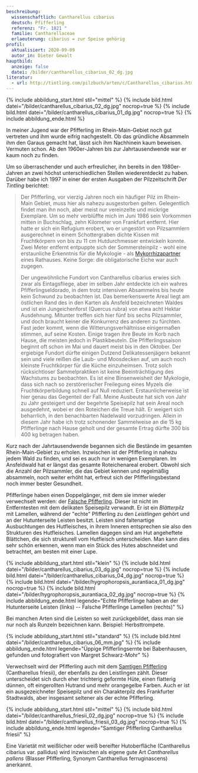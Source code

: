 ```yaml
---
beschreibung:
  wissenschaftlich: Cantharellus cibarius
  deutsch: Pfifferling
  referenz: "Fr. 1821 "
  familie: Cantharellaceae
  erlaeuterung: cibarius = zur Speise gehörig
profil:
  aktualisiert: 2020-09-09
  autor_in: Dieter Gewalt
hauptbild:
  anzeige: false
  datei: /bilder/cantharellus_cibarius_02_dg.jpg
literatur:
  - url: http://tintling.com/pilzbuch/arten/c/Cantharellus_cibarius.html
---
```

{% include abbildung_start.html stil="mittel" %}
{% include bild.html datei="/bilder/cantharellus_cibarius_02_dg.jpg" nocrop=true %}
{% include bild.html datei="/bilder/cantharellus_cibarius_01_dg.jpg" nocrop=true %}
{% include abbildung_ende.html %}

In meiner Jugend war der Pfifferling im Rhein-Main-Gebiet noch gut vertreten und ihm wurde eifrig nachgestellt. Ob das gründliche Absammeln ihm den Garaus gemacht hat, lässt sich ihm Nachhinein kaum beweisen. Vermuten schon. Ab den 1960er-Jahren bis zur Jahrtausendwende war er kaum noch zu finden.

Um so überraschender und auch erfreulicher, ihn bereits in den 1980er-Jahren an zwei höchst unterschiedlichen Stellen wiederentdeckt zu haben. Darüber habe ich 1997 in einer der ersten Ausgaben der Pilzzeitschrift *Der Tintling* berichtet:

> Der Pfifferling, vor vierzig Jahren noch ein häufiger Pilz im Rhein-Main Gebiet, muss hier als nahezu ausgestorben gelten. Gelegentlich findet man ihn noch, aber meist nur vereinzelte und mickrige Exemplare. Um so mehr verblüffte mich im Juni 1986 sein Vorkommen mitten in Buchschlag, zehn Kilometer von Frankfurt entfernt. Hier hatte er sich ein Refugium erobert, wo er ungestört von Pilzsammlern ausgerechnet in einem Schottergraben dichte Kissen mit Fruchtkörpern von bis zu 11 cm Hutdurchmesser entwickeln konnte. Zwei Meter entfernt entpuppte sich der Sommersteinpilz  - wohl eine erstaunliche Erkenntnis für die Mykologie -  als [Mykorrhizapartner](Mykorrhiza "Glossar") eines Rathauses. Keine Sorge: die obligatorische Eiche war auch zugegen.
>
> Der ungewöhnliche Fundort von Cantharellus cibarius erwies sich zwar als Eintagsfliege, aber im selben Jahr entdeckte ich ein wahres Pfifferlingseldorado, in dem trotz intensiven Absammelns bis heute kein Schwund zu beobachten ist. Das bemerkenswerte Areal liegt am östlichen Rand des in den Karten als Ansfeld bezeichneten Waldes und ist ein Jungeichenforst (Quercus rubra) von etwa acht Hektar Ausdehnung. Mitunter treffen sich hier fünf bis sechs Pilzsammler, und doch braucht keiner die Konkurrenz des anderen zu fürchten. Fast jeder kommt, wenn die Witterungsverhältnisse einigermaßen stimmen, auf seine Kosten. Einige tragen ihre Beute im Korb nach Hause, die meisten jedoch in Plastikbeuteln. Die Pfifferlingssaison beginnt oft schon im Mai und dauert meist bis in den Oktober. Der ergiebige Fundort dürfte einigen Dutzend Delikatessenjägern bekannt sein und viele reißen die Laub- und Moosdecken auf, um auch noch kleinste Fruchtkörper für die Küche einzuheimsen. Trotz solch rücksichtloser Sammelpraktiken ist keine Beeinträchtigung des Wachstums zu beobachten.
> Es ist eine Binsenweisheit der Mykologie, dass sich nach so zerstörerischer Freilegung eines Myzels die Fruchtkörperbildung schnell auf Null reduziert. Erstaunlicherweise ist hier genau das Gegenteil der Fall. Meine Ausbeute hat sich von Jahr zu Jahr gesteigert und der begehrte Speisepilz hat sein Areal noch ausgedehnt, wobei er den Roteichen die Treue hält. Er weigert sich beharrlich, in den benachbarten Nadelwald vorzudringen. Allein in diesem Jahr habe ich trotz schonender Sammelweise an die 15 kg Pfifferlinge nach Hause geholt und der gesamte Ertrag dürfte 300 bis 400 kg betragen haben.

Kurz nach der Jahrtausendwende begannen sich die Bestände im gesamten Rhein-Main-Gebiet zu erholen. Inzwischen ist der Pfifferling in nahezu jedem Wald zu finden, und sei es auch nur in wenigen Exemplaren. Im Ansfeldwald hat er längst das gesamte Roteichenareal erobert. Obwohl sich die Anzahl der Pilzsammler, die das Gebiet kennen und regelmäßig absammeln, noch weiter erhöht hat, erfreut sich der Pfifferlingsbestand noch immer bester Gesundheit.

Pfifferlinge haben einen Doppelgänger, mit dem sie immer wieder verwechselt werden: der [Falsche Pfifferling](/pilze/hygrophoropsis-aurantiaca-falscher-pfifferling). Dieser ist nicht im Entferntesten mit dem delikaten Speisepilz verwandt. Er ist ein *Blätterpilz* mit Lamellen, während der "echte" Pfifferling zu den *Leistlingen* gehört und an der Hutunterseite Leisten besitzt. Leisten sind faltenartige Ausbuchtungen des Hutfleisches, in ihrem Inneren entsprechen sie also den Strukturen des Hutfleisches. Lamellen dagegen sind am Hut angeheftete Blättchen, die sich strukturell vom Hutfleisch unterscheiden. Man kann dies sehr schön erkennen, wenn man ein Stück des Hutes abschneidet und betrachtet, am besten mit einer Lupe.

{% include abbildung_start.html stil="klein" %}
{% include bild.html datei="/bilder/cantharellus_cibarius_03_dg.jpg" nocrop=true %}
{% include bild.html datei="/bilder/cantharellus_cibarius_04_dg.jpg" nocrop=true %}
{% include bild.html datei="/bilder/hygrophoropsis_aurantiaca_01_dg.jpg" nocrop=true %}
{% include bild.html datei="/bilder/hygrophoropsis_aurantiaca_02_dg.jpg" nocrop=true %}
{% include abbildung_ende.html legende="Echte Pfifferlinge haben an der Hutunterseite Leisten (links) -- Falsche Pfifferlinge Lamellen (rechts)" %}

Bei manchen Arten sind die Leisten so weit zurückgebildet, dass man sie nur noch als Runzeln bezeichnen kann. Beispiel: Herbsttrompete.

{% include abbildung_start.html stil="standard" %}
{% include bild.html datei="/bilder/cantharellus_cibarius_06_mm.jpg" %}
{% include abbildung_ende.html legende="Üppige Pfifferlingsernte bei Babenhausen, gefunden und fotografiert von Margret Schwarz-Mohr" %}

Verwechselt wird der Pfifferling auch mit dem [Samtigen Pfifferling](/pilze/cantharellus-friesii-samtiger-pfifferling) (Cantharellus friesii), der ebenfalls zu den Leistlingen zählt. Dieser unterscheidet sich durch eher trichterig geformte Hüte, einen flatterig dünnen, oft eingerollten Hutrand und mehr orangegelbe Farben. Auch er ist ein ausgezeichneter Speisepilz und ein Charakterpilz des Frankfurter Stadtwalds, aber insgesamt seltener als der echte Pfifferling.

{% include abbildung_start.html stil="mittel" %}
{% include bild.html datei="/bilder/cantharellus_friesii_02_dg.jpg" nocrop=true %}
{% include bild.html datei="/bilder/cantharellus_friesii_03_dg.jpg" nocrop=true %}
{% include abbildung_ende.html legende="Samtiger Pfifferling  Cantharellus friesii" %}

Eine Varietät mit weißlicher oder weiß bereifter Hutoberfläche (Cantharellus cibarius var. pallidus) wird inzwischen als eigene gute Art *Cantharellus pallens* (Blasser Pfifferling, Synonym Cantharellus ferruginascens) anerkannt.